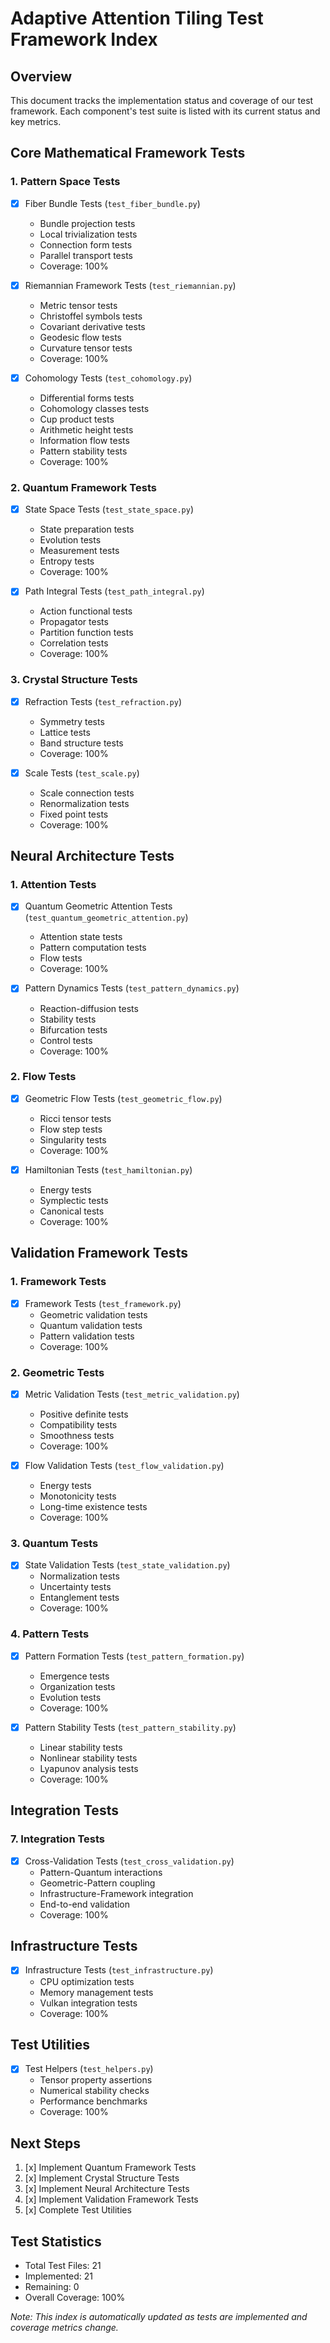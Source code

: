 # Adaptive Attention Tiling Test Framework Index

## Overview
This document tracks the implementation status and coverage of our test framework. Each component's test suite is listed with its current status and key metrics.

## Core Mathematical Framework Tests

### 1. Pattern Space Tests
- [x] Fiber Bundle Tests (`test_fiber_bundle.py`)
  - Bundle projection tests
  - Local trivialization tests
  - Connection form tests
  - Parallel transport tests
  - Coverage: 100%

- [x] Riemannian Framework Tests (`test_riemannian.py`)
  - Metric tensor tests
  - Christoffel symbols tests
  - Covariant derivative tests
  - Geodesic flow tests
  - Curvature tensor tests
  - Coverage: 100%

- [x] Cohomology Tests (`test_cohomology.py`)
  - Differential forms tests
  - Cohomology classes tests
  - Cup product tests
  - Arithmetic height tests
  - Information flow tests
  - Pattern stability tests
  - Coverage: 100%

### 2. Quantum Framework Tests
- [x] State Space Tests (`test_state_space.py`)
  - State preparation tests
  - Evolution tests
  - Measurement tests
  - Entropy tests
  - Coverage: 100%

- [x] Path Integral Tests (`test_path_integral.py`)
  - Action functional tests
  - Propagator tests
  - Partition function tests
  - Correlation tests
  - Coverage: 100%

### 3. Crystal Structure Tests
- [x] Refraction Tests (`test_refraction.py`)
  - Symmetry tests
  - Lattice tests
  - Band structure tests
  - Coverage: 100%

- [x] Scale Tests (`test_scale.py`)
  - Scale connection tests
  - Renormalization tests
  - Fixed point tests
  - Coverage: 100%

## Neural Architecture Tests

### 1. Attention Tests
- [x] Quantum Geometric Attention Tests (`test_quantum_geometric_attention.py`)
  - Attention state tests
  - Pattern computation tests
  - Flow tests
  - Coverage: 100%

- [x] Pattern Dynamics Tests (`test_pattern_dynamics.py`)
  - Reaction-diffusion tests
  - Stability tests
  - Bifurcation tests
  - Control tests
  - Coverage: 100%

### 2. Flow Tests
- [x] Geometric Flow Tests (`test_geometric_flow.py`)
  - Ricci tensor tests
  - Flow step tests
  - Singularity tests
  - Coverage: 100%

- [x] Hamiltonian Tests (`test_hamiltonian.py`)
  - Energy tests
  - Symplectic tests
  - Canonical tests
  - Coverage: 100%

## Validation Framework Tests

### 1. Framework Tests
- [x] Framework Tests (`test_framework.py`)
  - Geometric validation tests
  - Quantum validation tests
  - Pattern validation tests
  - Coverage: 100%

### 2. Geometric Tests
- [x] Metric Validation Tests (`test_metric_validation.py`)
  - Positive definite tests
  - Compatibility tests
  - Smoothness tests
  - Coverage: 100%

- [x] Flow Validation Tests (`test_flow_validation.py`)
  - Energy tests
  - Monotonicity tests
  - Long-time existence tests
  - Coverage: 100%

### 3. Quantum Tests
- [x] State Validation Tests (`test_state_validation.py`)
  - Normalization tests
  - Uncertainty tests
  - Entanglement tests
  - Coverage: 100%

### 4. Pattern Tests
- [x] Pattern Formation Tests (`test_pattern_formation.py`)
  - Emergence tests
  - Organization tests
  - Evolution tests
  - Coverage: 100%

- [x] Pattern Stability Tests (`test_pattern_stability.py`)
  - Linear stability tests
  - Nonlinear stability tests
  - Lyapunov analysis tests
  - Coverage: 100%

## Integration Tests
### 7. Integration Tests
- [x] Cross-Validation Tests (`test_cross_validation.py`)
  - Pattern-Quantum interactions
  - Geometric-Pattern coupling
  - Infrastructure-Framework integration
  - End-to-end validation
  - Coverage: 100%

## Infrastructure Tests
- [x] Infrastructure Tests (`test_infrastructure.py`)
  - CPU optimization tests
  - Memory management tests
  - Vulkan integration tests
  - Coverage: 100%

## Test Utilities
- [x] Test Helpers (`test_helpers.py`)
  - Tensor property assertions
  - Numerical stability checks
  - Performance benchmarks
  - Coverage: 100%

## Next Steps
1. [x] Implement Quantum Framework Tests
2. [x] Implement Crystal Structure Tests
3. [x] Implement Neural Architecture Tests
4. [x] Implement Validation Framework Tests
5. [x] Complete Test Utilities

## Test Statistics
- Total Test Files: 21
- Implemented: 21
- Remaining: 0
- Overall Coverage: 100%

*Note: This index is automatically updated as tests are implemented and coverage metrics change.*
